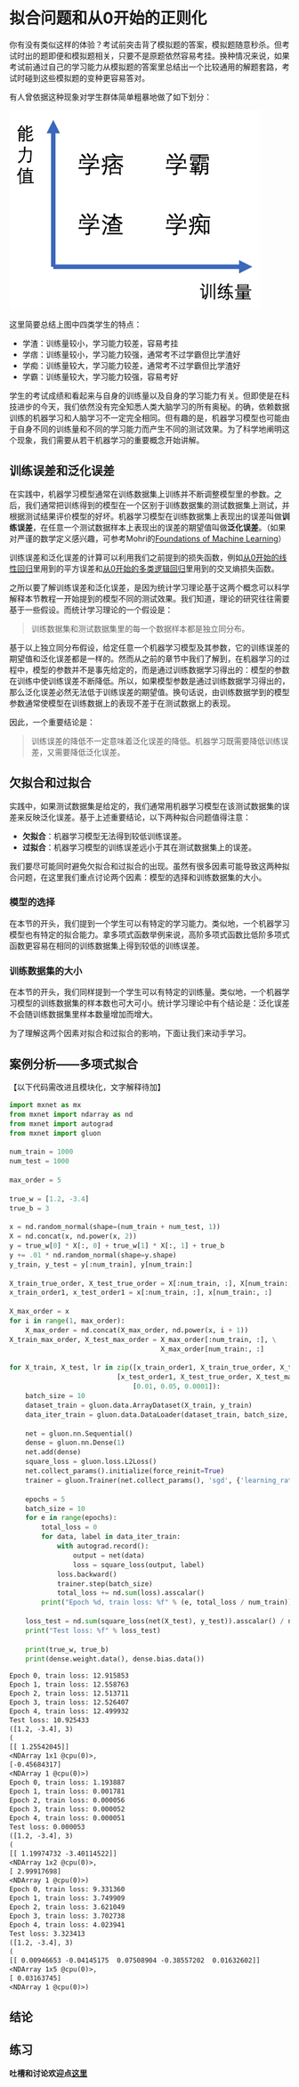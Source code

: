 # 拟合问题和从0开始的正则化

你有没有类似这样的体验？考试前突击背了模拟题的答案，模拟题随意秒杀。但考试时出的题即便和模拟题相关，只要不是原题依然容易考挂。换种情况来说，如果考试前通过自己的学习能力从模拟题的答案里总结出一个比较通用的解题套路，考试时碰到这些模拟题的变种更容易答对。

有人曾依据这种现象对学生群体简单粗暴地做了如下划分：

![](../img/student_categories.png)

这里简要总结上图中四类学生的特点：

* 学渣：训练量较小，学习能力较差，容易考挂
* 学痞：训练量较小，学习能力较强，通常考不过学霸但比学渣好
* 学痴：训练量较大，学习能力较差，通常考不过学霸但比学渣好
* 学霸：训练量较大，学习能力较强，容易考好


学生的考试成绩和看起来与自身的训练量以及自身的学习能力有关。但即使是在科技进步的今天，我们依然没有完全知悉人类大脑学习的所有奥秘。的确，依赖数据训练的机器学习和人脑学习不一定完全相同。但有趣的是，机器学习模型也可能由于自身不同的训练量和不同的学习能力而产生不同的测试效果。为了科学地阐明这个现象，我们需要从若干机器学习的重要概念开始讲解。

## 训练误差和泛化误差

在实践中，机器学习模型通常在训练数据集上训练并不断调整模型里的参数。之后，我们通常把训练得到的模型在一个区别于训练数据集的测试数据集上测试，并根据测试结果评价模型的好坏。机器学习模型在训练数据集上表现出的误差叫做**训练误差**，在任意一个测试数据样本上表现出的误差的期望值叫做**泛化误差**。（如果对严谨的数学定义感兴趣，可参考Mohri的[Foundations of Machine Learning](http://www.cs.nyu.edu/~mohri/mlbook/)）

训练误差和泛化误差的计算可以利用我们之前提到的损失函数，例如[从0开始的线性回归](linear-regression-scratch.md)里用到的平方误差和[从0开始的多类逻辑回归](softmax-regression-scratch.md)里用到的交叉熵损失函数。

之所以要了解训练误差和泛化误差，是因为统计学习理论基于这两个概念可以科学解释本节教程一开始提到的模型不同的测试效果。我们知道，理论的研究往往需要基于一些假设。而统计学习理论的一个假设是：

> 训练数据集和测试数据集里的每一个数据样本都是独立同分布。

基于以上独立同分布假设，给定任意一个机器学习模型及其参数，它的训练误差的期望值和泛化误差都是一样的。然而从之前的章节中我们了解到，在机器学习的过程中，模型的参数并不是事先给定的，而是通过训练数据学习得出的：模型的参数在训练中使训练误差不断降低。所以，如果模型参数是通过训练数据学习得出的，那么泛化误差必然无法低于训练误差的期望值。换句话说，由训练数据学到的模型参数通常使模型在训练数据上的表现不差于在测试数据上的表现。

因此，一个重要结论是：

> 训练误差的降低不一定意味着泛化误差的降低。机器学习既需要降低训练误差，又需要降低泛化误差。

## 欠拟合和过拟合

实践中，如果测试数据集是给定的，我们通常用机器学习模型在该测试数据集的误差来反映泛化误差。基于上述重要结论，以下两种拟合问题值得注意：

* **欠拟合**：机器学习模型无法得到较低训练误差。
* **过拟合**：机器学习模型的训练误差远小于其在测试数据集上的误差。

我们要尽可能同时避免欠拟合和过拟合的出现。虽然有很多因素可能导致这两种拟合问题，在这里我们重点讨论两个因素：模型的选择和训练数据集的大小。


### 模型的选择

在本节的开头，我们提到一个学生可以有特定的学习能力。类似地，一个机器学习模型也有特定的拟合能力。拿多项式函数举例来说，高阶多项式函数比低阶多项式函数更容易在相同的训练数据集上得到较低的训练误差。


### 训练数据集的大小

在本节的开头，我们同样提到一个学生可以有特定的训练量。类似地，一个机器学习模型的训练数据集的样本数也可大可小。统计学习理论中有个结论是：泛化误差不会随训练数据集里样本数量增加而增大。

为了理解这两个因素对拟合和过拟合的影响，下面让我们来动手学习。

## 案例分析——多项式拟合

【以下代码需改进且模块化，文字解释待加】


```python
import mxnet as mx
from mxnet import ndarray as nd
from mxnet import autograd
from mxnet import gluon

num_train = 1000
num_test = 1000

max_order = 5

true_w = [1.2, -3.4]
true_b = 3

x = nd.random_normal(shape=(num_train + num_test, 1))
X = nd.concat(x, nd.power(x, 2))
y = true_w[0] * X[:, 0] + true_w[1] * X[:, 1] + true_b
y += .01 * nd.random_normal(shape=y.shape)
y_train, y_test = y[:num_train], y[num_train:]

X_train_true_order, X_test_true_order = X[:num_train, :], X[num_train:, :]
x_train_order1, x_test_order1 = x[:num_train, :], x[num_train:, :]

X_max_order = x
for i in range(1, max_order):
    X_max_order = nd.concat(X_max_order, nd.power(x, i + 1))
X_train_max_order, X_test_max_order = X_max_order[:num_train, :], \
                                      X_max_order[num_train:, :]

for X_train, X_test, lr in zip([x_train_order1, X_train_true_order, X_train_max_order],
                           [x_test_order1, X_test_true_order, X_test_max_order],
                               [0.01, 0.05, 0.0001]):
    batch_size = 10
    dataset_train = gluon.data.ArrayDataset(X_train, y_train)
    data_iter_train = gluon.data.DataLoader(dataset_train, batch_size, shuffle=True)

    net = gluon.nn.Sequential()
    dense = gluon.nn.Dense(1)
    net.add(dense)
    square_loss = gluon.loss.L2Loss()
    net.collect_params().initialize(force_reinit=True)
    trainer = gluon.Trainer(net.collect_params(), 'sgd', {'learning_rate': lr})

    epochs = 5
    batch_size = 10
    for e in range(epochs):
        total_loss = 0
        for data, label in data_iter_train:
            with autograd.record():
                output = net(data)
                loss = square_loss(output, label)
            loss.backward()
            trainer.step(batch_size)
            total_loss += nd.sum(loss).asscalar()
        print("Epoch %d, train loss: %f" % (e, total_loss / num_train))

    loss_test = nd.sum(square_loss(net(X_test), y_test)).asscalar() / num_test
    print("Test loss: %f" % loss_test)

    print(true_w, true_b)
    print(dense.weight.data(), dense.bias.data())
```

    Epoch 0, train loss: 12.915853
    Epoch 1, train loss: 12.558763
    Epoch 2, train loss: 12.513711
    Epoch 3, train loss: 12.526407
    Epoch 4, train loss: 12.499932
    Test loss: 10.925433
    ([1.2, -3.4], 3)
    (
    [[ 1.25542045]]
    <NDArray 1x1 @cpu(0)>, 
    [-0.45684317]
    <NDArray 1 @cpu(0)>)
    Epoch 0, train loss: 1.193887
    Epoch 1, train loss: 0.001781
    Epoch 2, train loss: 0.000056
    Epoch 3, train loss: 0.000052
    Epoch 4, train loss: 0.000051
    Test loss: 0.000053
    ([1.2, -3.4], 3)
    (
    [[ 1.19974732 -3.40114522]]
    <NDArray 1x2 @cpu(0)>, 
    [ 2.99917698]
    <NDArray 1 @cpu(0)>)
    Epoch 0, train loss: 9.331360
    Epoch 1, train loss: 3.749909
    Epoch 2, train loss: 3.621049
    Epoch 3, train loss: 3.702738
    Epoch 4, train loss: 4.023941
    Test loss: 3.323413
    ([1.2, -3.4], 3)
    (
    [[ 0.00946653 -0.04145175  0.07508904 -0.38557202  0.01632602]]
    <NDArray 1x5 @cpu(0)>, 
    [ 0.03163745]
    <NDArray 1 @cpu(0)>)


## 结论



## 练习



**吐槽和讨论欢迎点[这里](https://discuss.gluon.ai/t/topic/743)**
